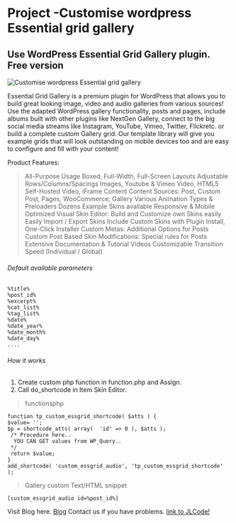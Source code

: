 # Project -Customise wordpress Essential grid gallery
 
## Use WordPress Essential Grid Gallery plugin. Free version

![Customise wordpress Essential grid gallery](https://dl.dropboxusercontent.com/s/cvl31fxzqr8kmh6/wp_essential_grid.jpg)

Essential Grid Gallery is a premium plugin for WordPress that allows you to build great looking image, video and audio galleries from various sources! Use the adapted WordPress gallery functionality, posts and pages, include albums built with other plugins like NextGen Gallery, connect to the big social media streams like Instagram, YouTube, Vimeo, Twitter, Flickretc. or build a complete custom Gallery grid. Our template library will give you example grids that will look outstanding on mobile devices too and are easy to configure and fill with your content!

Product Features:
>All-Purpose Usage
>Boxed, Full-Width, Full-Screen Layouts
>Adjustable Rows/Columns/Spacings
>Images, Youtube & Vimeo Video, HTML5 Self-Hosted Video, iFrame Content
>Content Sources: Post, Custom Post, Pages, WooCommerce, Gallery
>Various Animation Types & Preloaders
>Dozens Example Skins available
>Responsive & Mobile Optimized
>Visual Skin Editor: Build and Customize own Skins easily
>Easily Import / Export Skins
>Include Custom Skins with Plugin Install, One-Click Installer
>Custom Metas: Additional Options for Posts
>Custom Post Based Skin Modifications: Special rules for Posts
>Extensive Documentation & Tutorial Videos
>Customizable Transition Speed (Individual / Global)

###### Default available parameters
```
%title%
%post_id%
%excerpt%
%cat_list%
%tag_list%
%date%
%date_year%
%date_month%
%date_day%
....
```
###### How it works

1. Create custom php function in function.php and Assign.
2. Call do_shortcode in Item Skin Editor.

> functionsphp
```
function tp_custom_essgrid_shortcode( $atts ) {  
$value= '';
$p = shortcode_atts( array(  'id' => 0 ), $atts );
 /* Procedure here..
  YOU CAN GET values from WP_Query..
 */
 return $value;
}
add_shortcode( 'custom_essgrid_audio', 'tp_custom_essgrid_shortcode' );
```
> Gallery custom Text/HTML snippet
```
[custom_essgrid_audio id=%post_id%]
```

Visit Blog here. [Blog](https://www.jinlongcode.com/post/wordpress-essential-grid-custom-php-with-do_shortcode)
Contact us if you have problems. [link to JLCode!](https://jinlongcode.com)
